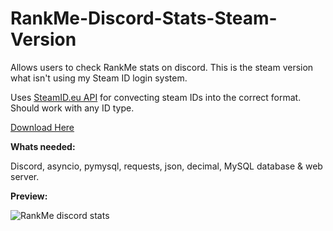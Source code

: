 # RankMe-Discord-Stats-Steam-Version
Allows users to check RankMe stats on discord. This is the steam version what isn't using my Steam ID login system.

Uses [SteamID.eu API](https://steamid.eu/steamidapi/) for convecting steam IDs into the correct format. Should work with any ID type.

[Download Here](https://github.com/WardPearce/RankMe-Discord-Stats-Steam-Version/releases/tag/1.0.0)

__Whats needed:__

Discord, asyncio, pymysql, requests, json, decimal, MySQL database & web server.

__Preview:__

![RankMe discord stats](https://image.ibb.co/c2CXUT/8d1e48333489c2650e85f24a403f0269.png)
